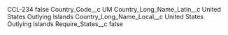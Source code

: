 <?xml version="1.0" encoding="UTF-8"?>
<CustomMetadata xmlns="http://soap.sforce.com/2006/04/metadata" xmlns:xsi="http://www.w3.org/2001/XMLSchema-instance" xmlns:xsd="http://www.w3.org/2001/XMLSchema">
    <label>CCL-234</label>
    <protected>false</protected>
    <values>
        <field>Country_Code__c</field>
        <value xsi:type="xsd:string">UM</value>
    </values>
    <values>
        <field>Country_Long_Name_Latin__c</field>
        <value xsi:type="xsd:string">United States Outlying Islands</value>
    </values>
    <values>
        <field>Country_Long_Name_Local__c</field>
        <value xsi:type="xsd:string">United States Outlying Islands</value>
    </values>
    <values>
        <field>Require_States__c</field>
        <value xsi:type="xsd:boolean">false</value>
    </values>
</CustomMetadata>
